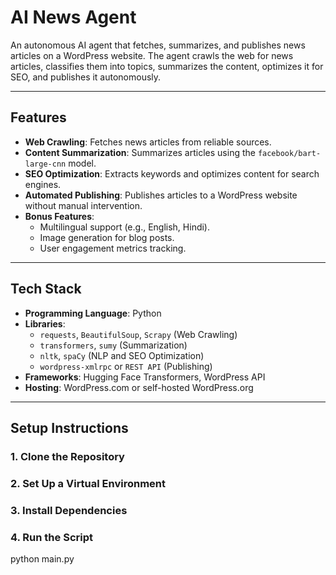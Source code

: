 # AI News Agent

An autonomous AI agent that fetches, summarizes, and publishes news articles on a WordPress website. The agent crawls the web for news articles, classifies them into topics, summarizes the content, optimizes it for SEO, and publishes it autonomously.

---

## Features

- **Web Crawling**: Fetches news articles from reliable sources.
- **Content Summarization**: Summarizes articles using the `facebook/bart-large-cnn` model.
- **SEO Optimization**: Extracts keywords and optimizes content for search engines.
- **Automated Publishing**: Publishes articles to a WordPress website without manual intervention.
- **Bonus Features**:
  - Multilingual support (e.g., English, Hindi).
  - Image generation for blog posts.
  - User engagement metrics tracking.

---

## Tech Stack

- **Programming Language**: Python
- **Libraries**:
  - `requests`, `BeautifulSoup`, `Scrapy` (Web Crawling)
  - `transformers`, `sumy` (Summarization)
  - `nltk`, `spaCy` (NLP and SEO Optimization)
  - `wordpress-xmlrpc` or `REST API` (Publishing)
- **Frameworks**: Hugging Face Transformers, WordPress API
- **Hosting**: WordPress.com or self-hosted WordPress.org

---

## Setup Instructions

### 1. Clone the Repository
### 2. Set Up a Virtual Environment
### 3.  Install Dependencies
### 4.  Run the Script
python main.py
